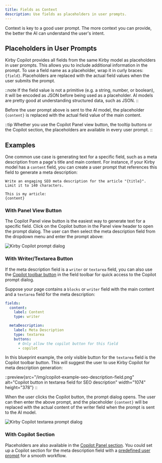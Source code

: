 ```yaml
---
title: Fields as Context
description: Use fields as placeholders in user prompts.
---
```


Context is key to a good user prompt. The more context you can provide, the better the AI can understand the user's intent.

## Placeholders in User Prompts

Kirby Copilot provides all fields from the same Kirby model as placeholders in user prompts. This allows you to include additional information in the prompt. To use a field name as a placeholder, wrap it in curly braces: `{field}`. Placeholders are replaced with the actual field values when the user submits the prompt.

::note
If the field value is not a primitive (e.g. a string, number, or boolean), it will be encoded as JSON before being used as a placeholder. AI models are pretty good at understanding structured data, such as JSON.
::

Before the user prompt above is sent to the AI model, the placeholder `{content}` is replaced with the actual field value of the main content.

::tip
Whether you use the Copilot Panel view button, the tooltip buttons or the Copilot section, the placeholders are available in every user prompt.
::

## Examples

One common use case is generating text for a specific field, such as a meta description from a page's title and main content. For instance, if your Kirby model has a `content` field, you can create a user prompt that references this field to generate a meta description:

```
Write an engaging SEO meta description for the article "{title}". Limit it to 140 characters.

This is my article:
{content}
```

### With Panel View Button

The Copilot Panel view button is the easiest way to generate text for a specific field. Click on the Copilot button in the Panel view header to open the prompt dialog. The user can then select the meta description field from the dropdown menu and enter the prompt above:

![Kirby Copilot prompt dialog](/img/copilot-example-seo-description-prompt.png)

### With Writer/Textarea Button

If the meta description field is a `writer` or `textarea` field, you can also use the [Copilot toolbar button](/docs/copilot/usage/toolbar-buttons) in the field toolbar for quick access to the Copilot prompt dialog.

Suppose your page contains a `blocks` or `writer` field with the main content and a `textarea` field for the meta description:

```yaml [pages/default.yml]
fields:
  content:
    label: Content
    type: writer

  metaDescription:
    label: Meta Description
    type: textarea
    buttons:
      # Only allow the copilot button for this field
      - copilot
```

In this blueprint example, the only visible button for the `textarea` field is the Copilot toolbar button. This will suggest the user to use Kirby Copilot for meta description generation:

::preview{src="/img/copilot-example-seo-description-field.png" alt="Copilot button in textarea field for SEO description" width="1074" height="378"}
::

When the user clicks the Copilot button, the prompt dialog opens. The user can then enter the above prompt, and the placeholder `{content}` will be replaced with the actual content of the writer field when the prompt is sent to the AI model.

![Kirby Copilot textarea prompt dialog](/img/copilot-example-seo-description-prompt-2.png)

### With Copilot Section

Placeholders are also available in the [Copilot Panel section](/docs/copilot/configuration/section). You could set up a Copilot section for the meta description field with a [predefined user prompt](/docs/copilot/examples/section-blueprints#predefined-user-prompt) for a smooth workflow.

